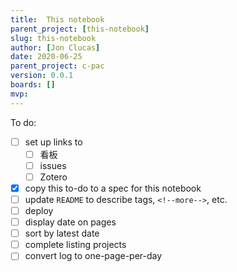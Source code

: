 ```yaml
---
title:  This notebook
parent_project: [this-notebook]
slug: this-notebook
author: [Jon Clucas]
date: 2020-06-25
parent_project: c-pac
version: 0.0.1
boards: []
mvp: 
---
```


To do: 

- [ ] set up links to
   - [ ] 看板
   - [ ] issues
   - [ ] Zotero
- [x] copy this to-do to a spec for this notebook
- [ ] update `README` to describe tags, `<!--more-->`, etc.
- [ ] deploy
- [ ] display date on pages
- [ ] sort by latest date
- [ ] complete listing projects
- [ ] convert log to one-page-per-day